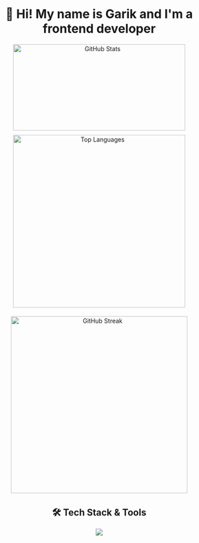 <div align="center">
  <h1>👋 Hi! My name is Garik and I'm a frontend developer</h1>

  <div style="display: flex; justify-content: center; flex-wrap: wrap; gap: 10px; margin-bottom: 20px;">
    <img 
      src="https://github-readme-stats.vercel.app/api?username=amazonooo&show_icons=true&hide_border=false&theme=tokyonight&rank_icon=percentile" 
      alt="GitHub Stats"
      width="400"
      height="200"
    />
    <img 
      src="https://github-readme-stats.vercel.app/api/top-langs/?username=amazonooo&layout=compact&hide_border=false&theme=tokyonight" 
      alt="Top Languages"
      width="400"
    />
  </div>

  <div style="margin-bottom: 30px;">
    <img 
      src="https://github-readme-streak-stats.herokuapp.com?user=amazonooo&theme=tokyonight&hide_border=false" 
      alt="GitHub Streak"
      width="410"
    />
  </div>

  <h2>🛠️ Tech Stack & Tools</h2>
  <p>
    <img src="https://skillicons.dev/icons?i=ts,js,nextjs,react,tailwind,bun,sass,redux,vercel,git,githubactions,electron,vite,threejs,nginx,nodejs,pnpm,figma,gcp,vscode&perline=10" />
  </p>
</div>
